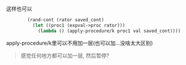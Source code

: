 这样也可以
```scheme
        (rand-cont (rator saved_cont)
          (let ((proc1 (expval->proc rator)))
            (lambda () (apply-procedure/k proc1 val saved_cont))))
```
apply-procedure/k里可以不用加一层(也可以加...没啥太大区别)

> 感觉任何地方都可以加一层, 然后暂停?